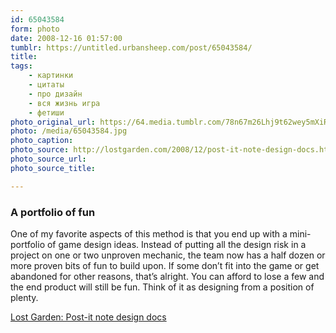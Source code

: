 ```yaml
---
id: 65043584
form: photo
date: 2008-12-16 01:57:00
tumblr: https://untitled.urbansheep.com/post/65043584/
title:
tags:
    - картинки
    - цитаты
    - про дизайн
    - вся жизнь игра
    - фетиши
photo_original_url: https://64.media.tumblr.com/78n67m26Lhj9t62wey5mXiRTo1_400.jpg
photo: /media/65043584.jpg
photo_caption: 
photo_source: http://lostgarden.com/2008/12/post-it-note-design-docs.html
photo_source_url:
photo_source_title:

---
```


<p><h3>A portfolio of fun</h3>
<p>One of my favorite aspects of this method is that you end up with a mini-portfolio of game design ideas. Instead of putting all the design risk in a project on one or two unproven mechanic, the team now has a half dozen or more proven bits of fun to build upon. If some don’t fit into the game or get abandoned for other reasons, that’s alright. You can afford to lose a few and the end product will still be fun. Think of it as designing from a position of plenty.</p>

<a href="http://lostgarden.com/2008/12/post-it-note-design-docs.html">Lost Garden: Post-it note design docs</a></p>
